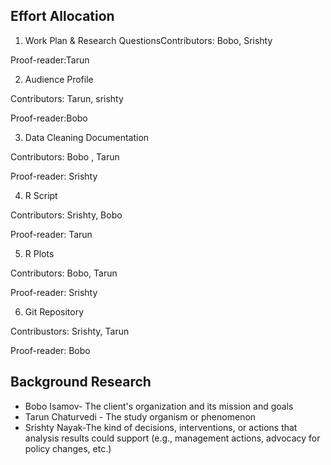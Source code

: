 
## Effort Allocation

1. Work Plan & Research QuestionsContributors: Bobo, Srishty 

Proof-reader:Tarun

  

2. Audience Profile 

Contributors: Tarun, srishty

Proof-reader:Bobo

  

3. Data Cleaning Documentation 

Contributors: Bobo , Tarun

Proof-reader: Srishty

  

4. R Script 

Contributors: Srishty, Bobo

Proof-reader: Tarun

  

5. R Plots 

Contributors: Bobo, Tarun

Proof-reader: Srishty


6. Git Repository

Contribustors: Srishty, Tarun

Proof-reader: Bobo
  

## Background Research 

- Bobo Isamov- The client's organization and its mission and goals 
- Tarun Chaturvedi - The study organism or phenomenon 
- Srishty Nayak-The kind of decisions, interventions, or actions that analysis results could support (e.g., management actions, advocacy for policy changes, etc.)
